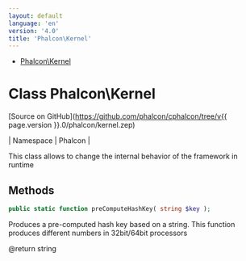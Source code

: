 ```yaml
---
layout: default
language: 'en'
version: '4.0'
title: 'Phalcon\Kernel'
---
```


* [Phalcon\Kernel](#kernel)
        
<h1 id="kernel">Class Phalcon\Kernel</h1>

[Source on GitHub](https://github.com/phalcon/cphalcon/tree/v{{ page.version }}.0/phalcon/kernel.zep)

| Namespace  | Phalcon |

This class allows to change the internal behavior of the framework in runtime


## Methods
```php
public static function preComputeHashKey( string $key );
```
Produces a pre-computed hash key based on a string. This function
produces different numbers in 32bit/64bit processors

@return string


